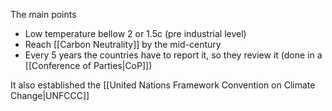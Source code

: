The main points

- Low temperature bellow 2 or 1.5c (pre industrial level)
- Reach [[Carbon Neutrality]] by the mid-century
- Every 5 years the countries have to report it, so they review it (done in a [[Conference of Parties|CoP]])

It also established the [[United Nations Framework Convention on Climate Change|UNFCCC]]
